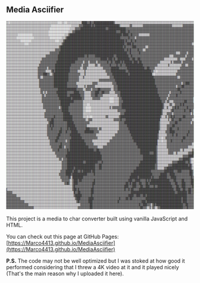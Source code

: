 ## Media Asciifier

![preview](./preview.png)

This project is a media to char converter built using vanilla JavaScript and HTML.

You can check out this page at GitHub Pages:
[https://Marco4413.github.io/MediaAsciifier](https://Marco4413.github.io/MediaAsciifier)

**P.S.** The code may not be well optimized but I was stoked at how good it
performed considering that I threw a 4K video at it and it played nicely
(That's the main reason why I uploaded it here).

